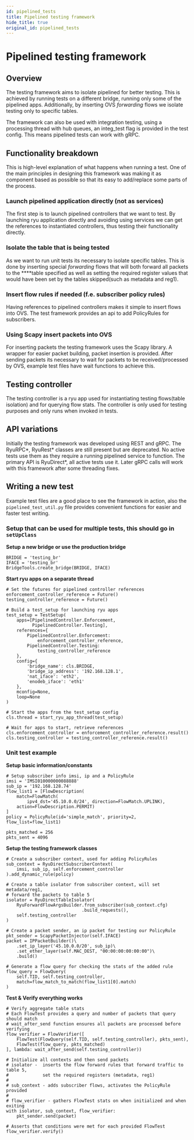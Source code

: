 ```yaml
---
id: pipelined_tests
title: Pipelined testing framework
hide_title: true
original_id: pipelined_tests
---
```

# Pipelined testing framework
## Overview
The testing framework aims to isolate pipelined for better testing. This is
achieved by running tests on a different bridge, running only some of the
pipelined apps. Additionally, by inserting OVS *forwarding* flows we isolate
testing only to specific tables.

The framework can also be used with integration testing, using a processing
thread with hub queues, an integ_test flag is provided in the test config.
This means pipelined tests can work with gRPC.

## Functionality breakdown
This is high-level explanation of what happens when running a test. One of the
main principles in designing this framework was making it as component based as
possible so that its easy to add/replace some parts of the process.

### Launch pipelined application directly (not as services)
The first step is to launch pipelined controllers that we want to test.
By launching ryu application directly and avoiding using services we can get
the references to instantiated controllers, thus testing their functionality
directly.

### Isolate the table that is being tested
As we want to run unit tests its necessary to isolate specific tables. This is
done by inserting special *forwarding* flows that will both forward all packets
to the ****table specified as well as setting the required register values that
would have been set by the tables skipped(such as metadata and reg1).

### Insert flow rules if needed (f.e. subscriber policy rules)
Having references to pipelined controllers makes it simple to insert flows into
OVS. The test framework provides an api to add PolicyRules for subscribers.

### Using Scapy insert packets into OVS
For inserting packets the testing framework uses the Scapy library. A wrapper
for easier packet building, packet insertion is provided. After sending packets
its necessary to wait for packets to be received/processed by OVS, example
test files have wait functions to achieve this.

## Testing controller
The testing controller is a ryu app used for instantiating testing
flows(table isolation) and for querying flow stats. The controller is only used
for testing purposes and only runs when invoked in tests.

## API variations
Initially the testing framework was developed using REST and gRPC. The RyuRPC*,
RyuRest* classes are still present but are deprecated. No active tests use them
as they require a running pipelined service to function.
The primary API is RyuDirect*, all active tests use it. Later gRPC calls
will work with this framework after some threading fixes.

## Writing a new test
Example test files are a good place to see the framework in action, also the
`pipelined_test_util.py` file provides convenient functions for easier and
faster test writing.

### Setup that can be used for multiple tests, this should go in `setUpClass`
**Setup a new bridge or use the production bridge**
```
BRIDGE = 'testing_br'
IFACE = 'testing_br'
BridgeTools.create_bridge(BRIDGE, IFACE)
```

**Start ryu apps on a separate thread**
```
# Set the futures for pipelined controller references
enforcement_controller_reference = Future()
testing_controller_reference = Future()

# Build a test_setup for launching ryu apps
test_setup = TestSetup(
    apps=[PipelinedController.Enforcement,
          PipelinedController.Testing],
    references={
        PipelinedController.Enforcement:
            enforcement_controller_reference,
        PipelinedController.Testing:
            testing_controller_reference
    },
    config={
        'bridge_name': cls.BRIDGE,
        'bridge_ip_address': '192.168.128.1',
        'nat_iface': 'eth2',
        'enodeb_iface': 'eth1'
    },
    mconfig=None,
    loop=None
)

# Start the apps from the test_setup config
cls.thread = start_ryu_app_thread(test_setup)

# Wait for apps to start, retrieve references
cls.enforcement_controller = enforcement_controller_reference.result()
cls.testing_controller = testing_controller_reference.result()
```

### Unit test example
**Setup basic information/constants**
```
# Setup subscriber info imsi, ip and a PolicyRule
imsi = 'IMSI010000000088888'
sub_ip = '192.168.128.74'
flow_list1 = [FlowDescription(
    match=FlowMatch(
        ipv4_dst='45.10.0.0/24', direction=FlowMatch.UPLINK),
    action=FlowDescription.PERMIT)
]
policy = PolicyRule(id='simple_match', priority=2, flow_list=flow_list1)

pkts_matched = 256
pkts_sent = 4096
```

**Setup the testing framework classes**
```
# Create a subscriber context, used for adding PolicyRules
sub_context = RyuDirectSubscriberContext(
    imsi, sub_ip, self.enforcement_controller
).add_dynamic_rule(policy)

# Create a table isolator from subscriber context, will set metadata/reg1,
# forward the packets to table 5
isolator = RyuDirectTableIsolator(
    RyuForwardFlowArgsBuilder.from_subscriber(sub_context.cfg)
                             .build_requests(),
    self.testing_controller
)

# Create a packet sender, an ip packet for testing our PolicyRule
pkt_sender = ScapyPacketInjector(self.IFACE)
packet = IPPacketBuilder()\
    .set_ip_layer('45.10.0.0/20', sub_ip)\
    .set_ether_layer(self.MAC_DEST, "00:00:00:00:00:00")\
    .build()

# Generate a flow query for checking the stats of the added rule
flow_query = FlowQuery(
    self.TID, self.testing_controller,
    match=flow_match_to_match(flow_list1[0].match)
)
```

**Test & Verify everything works**
```
# Verify aggregate table stats
# Each FlowTest provides a query and number of packets that query should match
# wait_after_send function ensures all packets are processed before verifying
flow_verifier = FlowVerifier([
    FlowTest(FlowQuery(self.TID, self.testing_controller), pkts_sent),
    FlowTest(flow_query, pkts_matched)
], lambda: wait_after_send(self.testing_controller))

# Initialize all contexts and then send packets
# isolator -  inserts the flow forward rules that forward traffic to table 5,
#             set the required registers (metadata, reg1)
#
# sub_context - adds subscriber flows, activates the PolicyRule provided
#
# flow_verifier - gathers FlowTest stats on when initialized and when exiting
with isolator, sub_context, flow_verifier:
    pkt_sender.send(packet)

# Asserts that conditions were met for each provided FlowTest
flow_verifier.verify()
```
